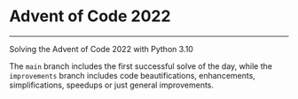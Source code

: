 # Advent of Code 2022
-----
Solving the Advent of Code 2022 with Python 3.10

The `main` branch includes the first successful solve of the day, while the `improvements` branch includes code beautifications, enhancements, simplifications, speedups or just general improvements.
